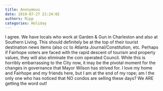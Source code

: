 ```yaml
---
title: Anonymous
date: 2019-07-27 21:24:02
authors: Ripp
categories: Holiday
---
```


 I agree. We have locals who work at Garden &amp; Gun in Charleston and also at Southern Living.  This should definitely be at the top of their tourist destination news items (also cc to Atlanta Journal/Constitution, etc.   Perhaps if Fairhope voters are faced with the rapid descent of tourism and property values, they will also eliminate the coin operated Council.  While this is horribly embarrassing to the City now, it may be the pivotal moment for the changes in governance that Mayor Wilson has strived for.   I love my home and Fairhope and my friends here, but I am at the end of my rope; am I the only one who has noticed that NO condos are selling these days?  We ARE getting the word out!